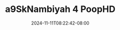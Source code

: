 --- 
title: "a9SkNambiyah 4  PoopHD"
description: "video   a9SkNambiyah 4  PoopHD full durasi panjang new"
date: 2024-11-11T08:22:42-08:00
file_code: "6konqkbxue10"
draft: false
cover: "aq8bjv85f7zoxfrk.jpg"
tags: ["PoopHD", "bokep-indo", "bokep-viral", "bokep-ig"]
length: 65
fld_id: "1483132"
foldername: "Ambiyah update"
categories: ["Ambiyah update"]
views: 0
---